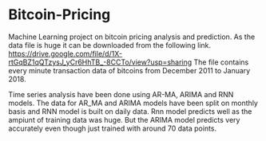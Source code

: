 # Bitcoin-Pricing
Machine Learning project on bitcoin pricing analysis and prediction. As the data file is huge it can be downloaded from the following link. 
https://drive.google.com/file/d/1X-rtGqBZ1qQTzysJ_yCr6HhTB_-8CCTo/view?usp=sharing 
The file contains every minute transaction data of bitcoins from December 2011 to January 2018.  


Time series analysis have been done using AR-MA, ARIMA and RNN models. The data for AR_MA and ARIMA models have been split on monthly basis and RNN model is built on daily data. Rnn model predicts well as the ampiunt of training data was huge. But the ARIMA model predicts very accurately even though just trained with around 70 data points. 
